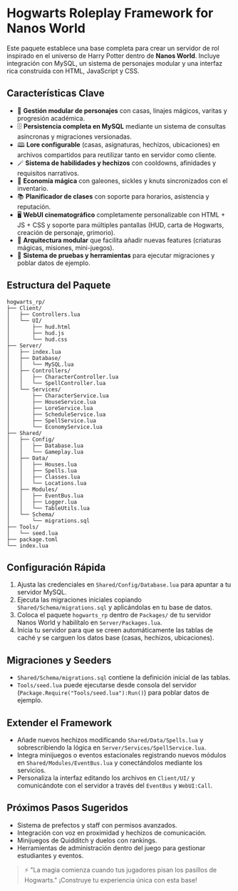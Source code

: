 # Hogwarts Roleplay Framework for Nanos World

Este paquete establece una base completa para crear un servidor de rol inspirado en el universo de Harry Potter dentro de **Nanos World**. Incluye integración con MySQL, un sistema de personajes modular y una interfaz rica construida con HTML, JavaScript y CSS.

## Características Clave

- 🧙 **Gestión modular de personajes** con casas, linajes mágicos, varitas y progresión académica.
- 🗄️ **Persistencia completa en MySQL** mediante un sistema de consultas asíncronas y migraciones versionadas.
- 🕮 **Lore configurable** (casas, asignaturas, hechizos, ubicaciones) en archivos compartidos para reutilizar tanto en servidor como cliente.
- 🪄 **Sistema de habilidades y hechizos** con cooldowns, afinidades y requisitos narrativos.
- 🏦 **Economía mágica** con galeones, sickles y knuts sincronizados con el inventario.
- 📚 **Planificador de clases** con soporte para horarios, asistencia y reputación.
- 🖥️ **WebUI cinematográfico** completamente personalizable con HTML + JS + CSS y soporte para múltiples pantallas (HUD, carta de Hogwarts, creación de personaje, grimorio).
- 🧩 **Arquitectura modular** que facilita añadir nuevas features (criaturas mágicas, misiones, mini-juegos).
- 🧪 **Sistema de pruebas y herramientas** para ejecutar migraciones y poblar datos de ejemplo.

## Estructura del Paquete

```
hogwarts_rp/
├── Client/
│   ├── Controllers.lua
│   └── UI/
│       ├── hud.html
│       ├── hud.js
│       └── hud.css
├── Server/
│   ├── index.lua
│   ├── Database/
│   │   └── MySQL.lua
│   ├── Controllers/
│   │   ├── CharacterController.lua
│   │   └── SpellController.lua
│   └── Services/
│       ├── CharacterService.lua
│       ├── HouseService.lua
│       ├── LoreService.lua
│       ├── ScheduleService.lua
│       ├── SpellService.lua
│       └── EconomyService.lua
├── Shared/
│   ├── Config/
│   │   ├── Database.lua
│   │   └── Gameplay.lua
│   ├── Data/
│   │   ├── Houses.lua
│   │   ├── Spells.lua
│   │   ├── Classes.lua
│   │   └── Locations.lua
│   ├── Modules/
│   │   ├── EventBus.lua
│   │   ├── Logger.lua
│   │   └── TableUtils.lua
│   └── Schema/
│       └── migrations.sql
├── Tools/
│   └── seed.lua
├── package.toml
└── index.lua
```

## Configuración Rápida

1. Ajusta las credenciales en `Shared/Config/Database.lua` para apuntar a tu servidor MySQL.
2. Ejecuta las migraciones iniciales copiando `Shared/Schema/migrations.sql` y aplicándolas en tu base de datos.
3. Coloca el paquete `hogwarts_rp` dentro de `Packages/` de tu servidor Nanos World y habilítalo en `Server/Packages.lua`.
4. Inicia tu servidor para que se creen automáticamente las tablas de caché y se carguen los datos base (casas, hechizos, ubicaciones).

## Migraciones y Seeders

- `Shared/Schema/migrations.sql` contiene la definición inicial de las tablas.
- `Tools/seed.lua` puede ejecutarse desde consola del servidor (`Package.Require("Tools/seed.lua"):Run()`) para poblar datos de ejemplo.

## Extender el Framework

- Añade nuevos hechizos modificando `Shared/Data/Spells.lua` y sobrescribiendo la lógica en `Server/Services/SpellService.lua`.
- Integra minijuegos o eventos estacionales registrando nuevos módulos en `Shared/Modules/EventBus.lua` y conectándolos mediante los servicios.
- Personaliza la interfaz editando los archivos en `Client/UI/` y comunicándote con el servidor a través del `EventBus` y `WebUI:Call`.

## Próximos Pasos Sugeridos

- Sistema de prefectos y staff con permisos avanzados.
- Integración con voz en proximidad y hechizos de comunicación.
- Minijuegos de Quidditch y duelos con rankings.
- Herramientas de administración dentro del juego para gestionar estudiantes y eventos.

> ⚡ "La magia comienza cuando tus jugadores pisan los pasillos de Hogwarts." ¡Construye tu experiencia única con esta base!
